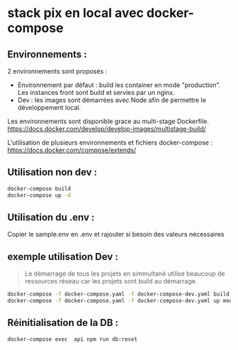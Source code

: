 # stack pix en local avec docker-compose 
## Environnements : 

2 environnements sont proposés :  
- Environnement par défaut : build les container en mode "production". Les instances front sont build et servies par un nginx.
- Dev : les images sont démarrées avec Node afin de permettre le développement local. 

Les environnements sont disponible grace au multi-stage Dockerfile.
https://docs.docker.com/develop/develop-images/multistage-build/

L'utilisation de plusieurs environnements et fichiers docker-compose : 
https://docs.docker.com/compose/extends/

## Utilisation non dev : 
```sh
docker-compose build
docker-compose up -d 
```

## Utilisation du .env : 

Copier le sample.env en .env et rajouter si besoin des valeurs nécessaires

## exemple utilisation Dev : 
> Le démarrage de tous les projets en simmultané utilise beaucoup de ressources réseau car les projets sont build au démarrage.

```sh
docker-compose -f docker-compose.yaml -f docker-compose-dev.yaml build 
docker-compose -f docker-compose.yaml -f docker-compose-dev.yaml up mon-pix
```

## Réinitialisation de la DB : 

```sh
docker-compose exec  api npm run db:reset 
```
